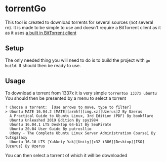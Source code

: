 # torrentGo
This tool is created to download torrents for several sources (not several rn). It is made to be simple to use and doesn't require a BitTorrent client as it as it uses [a built in BitTorrent client](https://github.com/anacrolix/torrent) 

## Setup
The only needed thing you will need to do is to build the project with `go build`. It should then be ready to use.

## Usage
To download a torrent from 1337x it is very simple
`torrentGo 1337x ubuntu`
You should then be presented by a menu to select a torrent
```
? Choose a torrent:  [Use arrows to move, type to filter]
> Ubuntu MATE 16.04.2 [MATE][armhf][img.xz][Uzerus]2 By Uzerus
  A Practical Guide to Ubuntu Linux, 3rd Edition (PDF) By bookflare
  Ubuntu Unleashed 2019 Edition By spy1984
  Ubuntu 16.04.1 LTS Desktop 64-bit By SeuPirate
  Ubuntu 20.04 User Guide By putrosllio
  Udemy - The Complete Ubuntu Linux Server Administration Course1 By tutsgalaxy
  Ubuntu 16.10 LTS [Yakkety Yak][Unity][x32 i386][Desktop][ISO][Uzerus] By Uzerus
```
You can then select a torrent of which it will be downloaded
